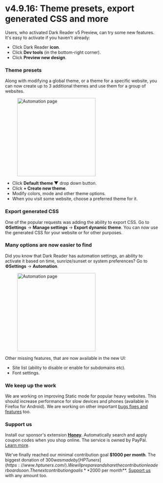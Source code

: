 # v4.9.16: Theme presets, export generated CSS and more

Users, who activated Dark Reader v5 Preview, can try some new features.
It's easy to activate if you haven't already:
- Click Dark Reader **icon**.
- Click **Dev tools** (in the bottom-right corner).
- Click **Preview new design**.

### Theme presets

Along with modifying a global theme, or a theme for a specific website,
you can now create up to 3 additional themes and use them for a group of websites.

<figure>
    <img src="/images/theme-presets.png" alt="Automation page" style="width: 16rem;" />
</figure>

- Click **Default theme ▼** drop down button.
- Click **+ Create new theme**.
- Modify colors, mode and other theme options.
- When you visit some website, choose a preferred theme for it.

### Export generated CSS

One of the popular requests was adding the ability to export CSS.
Go to **⚙Settings** -> **Manage settings** -> **Export dynamic theme**.
You can now use the generated CSS for your website or for other purposes.

### Many options are now easier to find

Did you know that Dark Reader has automation settings,
an ability to activate it based on time, sunrize/sunset or system preferences?
Go to **⚙Settings** -> **Automation**.

<figure>
    <img src="/images/automation-page.png" alt="Automation page" style="width: 16rem;" />
</figure>

Other missing features, that are now available in the new UI:
- Site list (ability to disable or enable for subdomains etc).
- Font settings.

### We keep up the work

We are working on improving Static mode for popular heavy websites.
This should increase performance for slow devices and phones (available in Firefox for Android).
We are working on other important
[bugs fixes and features](https://github.com/darkreader/darkreader/issues?q=is%3Aissue+is%3Aopen+sort%3Areactions-%2B1-desc)
too.

### <span class="text-highlight">Support us</span>

Install our sponsor's extension **<a class="text-highlight" href="https://www.joinhoney.com/darkreader">Honey</a>**.
Automatically search and apply coupon codes when you shop online.
The service is owned by PayPal.
[Learn more](https://www.joinhoney.com/darkreader).

We've finally reached our minimal contribution goal **$1000 per month**.
The biggest donation of $300 was made by [HP Tuners](https://www.hptuners.com/).
We will prepare and share the contribution leaderboard soon.
The next contribution goal is **$2000 per month**.
[Support us](https://opencollective.com/darkreader) with any amount too.

